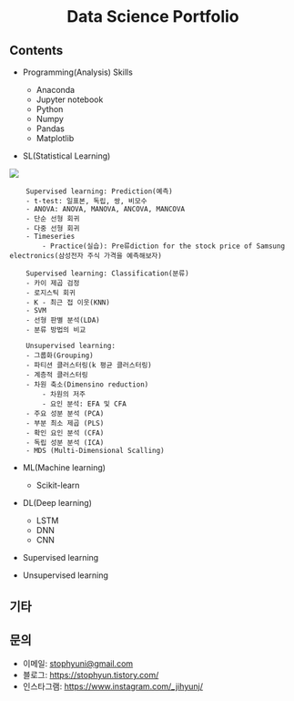 

<h1 align="center">
  <br>
  <img src="https://user-images.githubusercontent.com/43984584/73836988-d4ecde00-4853-11ea-97d8-6089b597b0f1.png" alt="" width=""></a>
  <br>
  
  <br>
</h1>

<h1 align="center">Data Science Portfolio</h1>
<p>

## Contents
- Programming(Analysis) Skills
    - Anaconda
    - Jupyter notebook
    - Python
    - Numpy
    - Pandas
    - Matplotlib

- SL(Statistical Learning)
<img src="https://user-images.githubusercontent.com/43984584/73838510-2ea2d780-4857-11ea-9c3b-74808de00b22.png">

```
    Supervised learning: Prediction(예측)
    - t-test: 일표본, 독립, 쌍, 비모수
    - ANOVA: ANOVA, MANOVA, ANCOVA, MANCOVA
    - 단순 선형 회귀
    - 다중 선형 회귀
    - Timeseries 
        - Practice(실습): Pre류diction for the stock price of Samsung electronics(삼성전자 주식 가격을 예측해보자)
```

```
    Supervised learning: Classification(분류)
    - 카이 제곱 검정
    - 로지스틱 회귀
    - K - 최근 접 이웃(KNN)
    - SVM
    - 선형 판별 분석(LDA)
    - 분류 방법의 비교 
```

```
    Unsupervised learning: 
    - 그룹화(Grouping)
    - 파티션 클러스터링(k 평균 클러스터링)
    - 계층적 클러스터링
    - 차원 축소(Dimensino reduction)
        - 차원의 저주
        - 요인 분석: EFA 및 CFA
    - 주요 성분 분석 (PCA)
    - 부분 최소 제곱 (PLS)
    - 확인 요인 분석 (CFA)
    - 독립 성분 분석 (ICA)
    - MDS (Multi-Dimensional Scalling)
```

- ML(Machine learning)
    - Scikit-learn
    
- DL(Deep learning)
    - LSTM
    - DNN
    - CNN
    
- Supervised learning 
- Unsupervised learning

## 기타

## 문의
- 이메일: stophyuni@gmail.com
- 블로그: https://stophyun.tistory.com/
- 인스타그램: https://www.instagram.com/_jihyunj/
